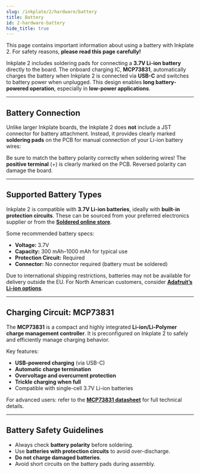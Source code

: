 ```yaml
---
slug: /inkplate/2/hardware/battery
title: Battery
id: 2-hardware-battery
hide_title: true
---
```


<SectionTitle title="Battery" backgroundImage="/img/inkplate_2/hardware.png" />

<WarningBox>This page contains important information about using a battery with Inkplate 2. For safety reasons, **please read this page carefully!**</WarningBox>

Inkplate 2 includes soldering pads for connecting a **3.7V Li-ion battery** directly to the board. The onboard charging IC, **MCP73831**, automatically charges the battery when Inkplate 2 is connected via **USB-C** and switches to battery power when unplugged. This design enables **long battery-powered operation**, especially in **low-power applications**.

<CenteredImage src="/img/inkplate_2/battery_connector.png" alt="Inkplate 2 battery JST connector" caption="Battery connector" width="500px"/>  

<CenteredImage src="/img/inkplate_2/chrg_led.png" alt="Inkplate 2 Onboard charging indicator LED" caption="Onboard charging indicator LED" width="500px"/>  

---

## Battery Connection

Unlike larger Inkplate boards, the Inkplate 2 does **not** include a JST connector for battery attachment. Instead, it provides clearly marked **soldering pads** on the PCB for manual connection of your Li-ion battery wires:

<InfoBox>Be sure to match the battery polarity correctly when soldering wires! The **positive terminal** (+) is clearly marked on the PCB. Reversed polarity can damage the board.</InfoBox>

---

## Supported Battery Types

Inkplate 2 is compatible with **3.7V Li-ion batteries**, ideally with **built-in protection circuits**. These can be sourced from your preferred electronics supplier or from the [**Soldered online store**](https://soldered.com/categories/power-sources-batteries/batteries/lithium-batteries/).

Some recommended battery specs:
- **Voltage:** 3.7V
- **Capacity:** 300 mAh–1000 mAh for typical use
- **Protection Circuit:** Required
- **Connector:** No connector required (battery must be soldered)

<InfoBox>Due to international shipping restrictions, batteries may not be available for delivery outside the EU. For North American customers, consider [**Adafruit’s Li-ion options**](https://www.adafruit.com/category/574).</InfoBox>

---

## Charging Circuit: MCP73831

The **MCP73831** is a compact and highly integrated **Li-ion/Li-Polymer charge management controller**. It is preconfigured on Inkplate 2 to safely and efficiently manage charging behavior.

Key features:
- **USB-powered charging** (via USB-C)
- **Automatic charge termination**
- **Overvoltage and overcurrent protection**
- **Trickle charging when full**
- Compatible with single-cell 3.7V Li-ion batteries

<FunctionDocumentation
  functionName="MCP73831"
  description="Single-cell Li-ion battery charge controller used on Inkplate 2"
  returnDescription="Hardware only – automatic operation without user configuration"
/>

<InfoBox>For advanced users: refer to the [**MCP73831 datasheet**](https://ww1.microchip.com/downloads/en/DeviceDoc/MCP73831-Family-Data-Sheet-DS20001984H.pdf) for full technical details.</InfoBox>

---

## Battery Safety Guidelines

- Always check **battery polarity** before soldering.
- Use **batteries with protection circuits** to avoid over-discharge.
- **Do not charge damaged batteries**.
- Avoid short circuits on the battery pads during assembly.